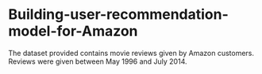 # Building-user-recommendation-model-for-Amazon
The dataset provided contains movie reviews given by Amazon customers. Reviews were given between May 1996 and July 2014.
